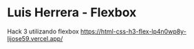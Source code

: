 # Luis Herrera - Flexbox
Hack 3 utilizando flexbox
https://html-css-h3-flex-lp4n0wp8y-lijose59.vercel.app/
